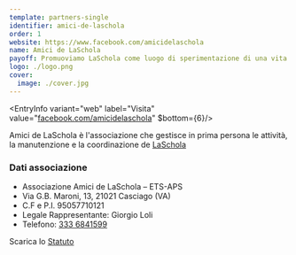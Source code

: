 ```yaml
---
template: partners-single
identifier: amici-de-laschola
order: 1
website: https://www.facebook.com/amicidelaschola
name: Amici de LaSchola
payoff: Promuoviamo LaSchola come luogo di sperimentazione di una vita associata di ricerca, gioco e lavoro
logo: ./logo.png
cover:
  image: ./cover.jpg
---
```


<EntryInfo variant="web" label="Visita" value="[facebook.com/amicidelaschola](https://www.facebook.com/amicidelaschola)" $bottom={6}/>

Amici de LaSchola è l'associazione che gestisce in prima persona le attività, la manutenzione e la coordinazione de [LaSchola](https://laschola.it)

### Dati associazione

- Associazione Amici de LaSchola – ETS-APS
- Via G.B. Maroni, 13, 21021 Casciago (VA)
- C.F e P.I. 95057710121
- Legale Rappresentante: Giorgio Loli
- Telefono: [333 6841599](tel:3336841599)

Scarica lo [Statuto](./Amici_de_LaSchola-Statuto.pdf)
